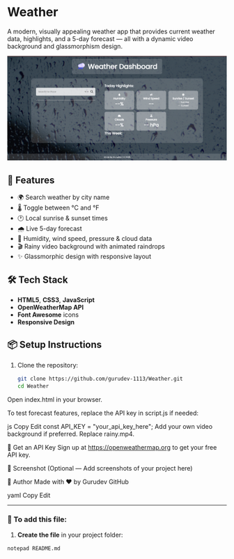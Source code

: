 # Weather

A modern, visually appealing weather app that provides current weather data, highlights, and a 5-day forecast — all with a dynamic video background and glassmorphism design.

![screenshot](preview.png) <!-- Optional: Replace with actual screenshot -->

## 🚀 Features

- 🌍 Search weather by city name
- 🌡️ Toggle between °C and °F
- 🕐 Local sunrise & sunset times
- 🌧️ Live 5-day forecast
- 💨 Humidity, wind speed, pressure & cloud data
- 🎬 Rainy video background with animated raindrops
- ✨ Glassmorphic design with responsive layout

## 🛠️ Tech Stack

- **HTML5**, **CSS3**, **JavaScript**
- **OpenWeatherMap API**
- **Font Awesome** icons
- **Responsive Design**

## 📦 Setup Instructions

1. Clone the repository:
   ```bash
   git clone https://github.com/gurudev-1113/Weather.git
   cd Weather
Open index.html in your browser.

To test forecast features, replace the API key in script.js if needed:

js
Copy
Edit
const API_KEY = "your_api_key_here";
Add your own video background if preferred. Replace rainy.mp4.

🔑 Get an API Key
Sign up at https://openweathermap.org to get your free API key.

📸 Screenshot
(Optional — Add screenshots of your project here)

🙌 Author
Made with ❤️ by Gurudev
GitHub

yaml
Copy
Edit

---

### 📝 To add this file:

1. **Create the file** in your project folder:

```bash
notepad README.md